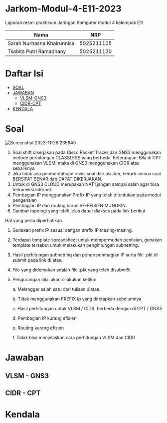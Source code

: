 # Jarkom-Modul-4-E11-2023

Laporan resmi praktikum Jaringan Komputer modul 4 kelompok E11

| Nama                       | NRP        |
| -------------------------- | ---------- |
| Sarah Nurhasna Khairunnisa | 5025211105 |
| Tsabita Putri Ramadhany    | 5025211130 |

# Daftar Isi

- [SOAL](#soal)
- [JAWABAN](#jawaban)
  - [VLSM-GNS3](#vlsm---gns3)
  - [CIDR-CPT](#cidr---cpt)
- [KENDALA](#kendala)
 
# Soal

![Screenshot 2023-11-28 235649](https://github.com/SarahNurhasna/Jarkom-Modul-4-E11-2023/assets/114993457/3325deec-d98b-4730-845d-49ac105e51a7)

1. Soal shift dikerjakan pada Cisco Packet Tracer dan GNS3 menggunakan metode perhitungan CLASSLESS yang berbeda.
Keterangan: Bila di CPT menggunakan VLSM, maka di GNS3 menggunakan CIDR atau sebaliknya
2. Jika tidak ada pemberitahuan revisi soal dari asisten, berarti semua soal BERSIFAT BENAR dan DAPAT DIKERJAKAN.
3. Untuk di GNS3 CLOUD merupakan NAT1 jangan sampai salah agar bisa terkoneksi internet.
4. Pembagian IP menggunakan Prefix IP yang telah ditentukan pada modul pengenalan
5. Pembagian IP dan routing harus SE-EFISIEN MUNGKIN.
6. Gambar topologi yang lebih jelas dapat diakses pada link berikut

Hal yang perlu diperhatikan

1. Gunakan prefix IP sesuai dengan prefix IP masing-masing.
2. Terdapat template spreadsheet untuk mempermudah penilaian, gunakan template tersebut untuk melakukan penghitungan subnetting.
3. Hasil perhitungan subnetting dan pohon pembagian IP serta file .pkt di submit pada link di atas.
4. File yang didemokan adalah file .pkt yang telah disubmi5t
5. Pengurangan nilai akan dilakukan ketika:
   
   a. Melanggar salah satu dari tulisan diatas.
   
   b. Tidak menggunakan PREFIX ip yang ditetapkan sebelumnya
   
   c. Hasil perhitungan untuk VLSM / CIDR, berbeda dengan di CPT / GNS3
   
   d. Pembagian IP kurang efisien
   
   e. Routing kurang efisien
   
   f. Tidak bisa menjelaskan cara perhitungan VLSM dan CIDR

# Jawaban

## VLSM - GNS3

## CIDR - CPT

# Kendala
